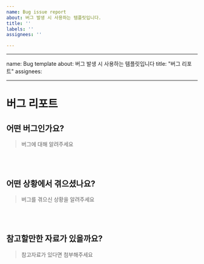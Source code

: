 ```yaml
---
name: Bug issue report
about: 버그 발생 시 사용하는 템플릿입니다.
title: ''
labels: ''
assignees: ''

---
```


---
name: Bug template
about: 버그 발생 시 사용하는 템플릿입니다
title: "버그 리포트"
assignees:

---

# 버그 리포트

## 어떤 버그인가요?

> 버그에 대해 알려주세요

<br><br>

## 어떤 상황에서 겪으셨나요?

> 버그를 겪으신 상황을 알려주세요

<br><br>

## 참고할만한 자료가 있을까요?

> 참고자료가 있다면 첨부해주세요

<br><br>
